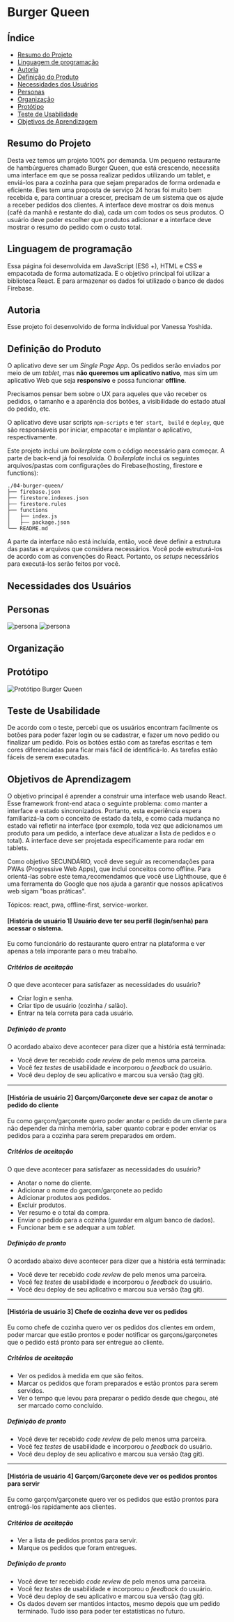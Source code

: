 # Burger Queen

## Índice

* [Resumo do Projeto](#Resumo-do-Projeto)
* [Linguagem de programação](#Linguagem-de-programação)
* [Autoria](#Autoria)
* [Definição do Produto](#Definição-do-produto)
* [Necessidades dos Usuários](#Necessidades-dos-Usuários)
* [Personas](#Personas)
* [Organização](#Organização)
* [Protótipo](#Protótipo)
* [Teste de Usabilidade](#Teste-de-usabilidade)
* [Objetivos de Aprendizagem](#Objetivos-de-Aprendizagem)

## Resumo do Projeto
Desta vez temos um projeto 100% por demanda. Um pequeno restaurante de hambúrgueres chamado Burger Queen, que está crescendo, necessita uma interface em que se possa realizar pedidos utilizando um tablet, e enviá-los para a cozinha para que sejam preparados de forma ordenada e eficiente. 
Eles tem uma proposta de serviço 24 horas foi muito bem recebida e, para continuar a crescer, precisam de um sistema que os ajude a receber pedidos dos clientes.
A interface deve mostrar os dois menus (café da manhã e restante do dia), cada um com todos os seus produtos. O usuário deve poder escolher que produtos adicionar e a interface deve mostrar o resumo do pedido com o custo total.

## Linguagem de programação
Essa página foi desenvolvida em JavaScript (ES6 +), HTML e CSS e empacotada de forma automatizada. E o objetivo principal foi utilizar a biblioteca React. E para armazenar os dados foi utilizado o banco de dados Firebase.

## Autoria
Esse projeto foi desenvolvido de forma individual por Vanessa Yoshida.

## Definição do Produto

O aplicativo deve ser um _Single Page App_. Os pedidos serão enviados por meio de um _tablet_, mas **não queremos um aplicativo nativo**, mas sim um aplicativo Web que seja **responsivo** e possa funcionar **offline**.

Precisamos pensar bem sobre o UX para aqueles que vão receber os pedidos, o tamanho e a aparência dos botões, a visibilidade do estado atual do pedido, etc.

O aplicativo deve usar scripts `npm-scripts` e ter` start`, ` build` e `deploy`, que são responsáveis por iniciar, empacotar e implantar o aplicativo, respectivamente.

Este projeto inclui um _boilerplate_ com o código necessário para começar. A parte de back-end já foi resolvida. O _boilerplate_ inclui os seguintes arquivos/pastas com configurações do Firebase(hosting, firestore e functions):

```text
./04-burger-queen/
├── firebase.json
├── firestore.indexes.json
├── firestore.rules
├── functions
│   ├── index.js
│   ├── package.json
└── README.md
```

A parte da interface não está incluída, então, você deve definir a estrutura das
pastas e arquivos que considera necessários. Você pode estruturá-los de acordo
com as convenções do React. Portanto, os _setups_ necessários para
executá-los serão feitos por você.

## Necessidades dos Usuários

## Personas
![persona](/public/assets/img/persona-renata.png)
![persona](/public/assets/img/persona-hugo.png)

## Organização

## Protótipo
![Protótipo Burger Queen](https://xd.adobe.com/view/22849aa8-f906-4d2c-6881-aa86234d765d-54b5/?fullscreen)

## Teste de Usabilidade
De acordo com o teste, percebi que os usuários encontram facilmente os botões para poder fazer login ou se cadastrar, e fazer um novo pedido ou finalizar um pedido. Pois os botões estão com as tarefas escritas e tem cores diferenciadas para ficar mais fácil de identificá-lo. As tarefas estão fáceis de serem executadas.

## Objetivos de Aprendizagem
O objetivo principal é aprender a construir uma interface web usando React. Esse framework front-end ataca o seguinte problema: como manter a interface e estado sincronizados. Portanto, esta experiência espera familiarizá-la com o conceito de estado da tela, e como cada mudança no estado vai refletir na interface (por exemplo, toda vez que adicionamos um produto para um pedido, a interface deve atualizar a lista de pedidos e o total). A interface deve ser projetada especificamente para rodar em tablets.

Como objetivo SECUNDÁRIO, você deve seguir as recomendações para PWAs (Progressive Web Apps), que inclui conceitos como offline. Para orientá-las sobre este tema,recomendamos que você use Lighthouse, que é uma ferramenta do Google que nos ajuda a garantir que nossos aplicativos web sigam "boas práticas".

Tópicos: react, pwa, offline-first, service-worker.  



#### [História de usuário 1] Usuário deve ter seu perfil (login/senha) para acessar o sistema.

Eu como funcionário do restaurante quero entrar na plataforma e ver apenas a
tela imporante para o meu trabalho.

##### Critérios de aceitação

O que deve acontecer para satisfazer as necessidades do usuário?

* Criar login e senha.
* Criar tipo de usuário (cozinha / salão).
* Entrar na tela correta para cada usuário.

##### Definição de pronto

O acordado abaixo deve acontecer para dizer que a história está terminada:

* Você deve ter recebido _code review_ de pelo menos uma parceira.
* Você fez _testes_ de usabilidade e incorporou o _feedback_ do usuário.
* Você deu deploy de seu aplicativo e marcou sua versão (tag git).

***

#### [História de usuário 2] Garçom/Garçonete deve ser capaz de anotar o pedido do cliente

Eu como garçom/garçonete quero poder anotar o pedido de um cliente para não
depender da minha memória, saber quanto cobrar e poder enviar os pedidos para a
cozinha para serem preparados em ordem.

##### Critérios de aceitação

O que deve acontecer para satisfazer as necessidades do usuário?

* Anotar o nome do cliente.
* Adicionar o nome do garçom/garçonete ao pedido
* Adicionar produtos aos pedidos.
* Excluir produtos.
* Ver resumo e o total da compra.
* Enviar o pedido para a cozinha (guardar em algum banco de dados).
* Funcionar bem e se adequar a um _tablet_.

##### Definição de pronto

O acordado abaixo deve acontecer para dizer que a história está terminada:

* Você deve ter recebido _code review_ de pelo menos uma parceira.
* Você fez _testes_ de usabilidade e incorporou o _feedback_ do usuário.
* Você deu deploy de seu aplicativo e marcou sua versão (tag git).

***

#### [História de usuário 3] Chefe de cozinha deve ver os pedidos

Eu como chefe de cozinha quero ver os pedidos dos clientes em ordem, poder marcar que estão prontos e poder notificar os garçons/garçonetes que o pedido está pronto para ser entregue ao cliente.

##### Critérios de aceitação

* Ver os pedidos à medida em que são feitos.
* Marcar os pedidos que foram preparados e estão prontos para serem servidos.
* Ver o tempo que levou para preparar o pedido desde que chegou, até ser marcado como concluído.

##### Definição de pronto

* Você deve ter recebido _code review_ de pelo menos uma parceira.
* Você fez _testes_ de usabilidade e incorporou o _feedback_ do usuário.
* Você deu deploy de seu aplicativo e marcou sua versão (tag git).

***

#### [História de usuário 4] Garçom/Garçonete deve ver os pedidos prontos para servir

Eu como garçom/garçonete quero ver os pedidos que estão prontos para entregá-los rapidamente aos clientes.

##### Critérios de aceitação

* Ver a lista de pedidos prontos para servir.
* Marque os pedidos que foram entregues.

##### Definição de pronto

* Você deve ter recebido _code review_ de pelo menos uma parceira.
* Você fez _testes_ de usabilidade e incorporou o _feedback_ do usuário.
* Você deu deploy de seu aplicativo e marcou sua versão (tag git).
* Os dados devem ser mantidos intactos, mesmo depois que um pedido terminado. Tudo isso para poder ter estatísticas no futuro.

